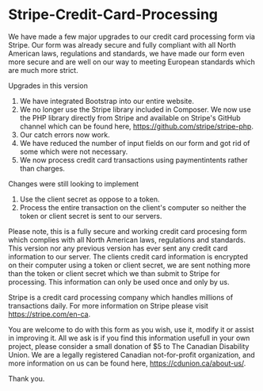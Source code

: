# Stripe-Credit-Card-Processing

We have made a few major upgrades to our credit card processing form via Stripe. Our form was already secure and fully compliant with all North American laws, regulations and standards, we have made our form even more secure and are well on our way to meeting European standards which are much more strict.

Upgrades in this version

1. We have integrated Bootstrap into our entire website.
2. We no longer use the Stripe library included in Composer. We now use the PHP library directly from Stripe and available on Stripe's GitHub channel which can be found here, https://github.com/stripe/stripe-php.
3. Our catch errors now work.
4. We have reduced the number of input fields on our form and got rid of some which were not necessary.
5. We now process credit card transactions using paymentintents rather than charges.

Changes were still looking to implement

1. Use the client secret as oppose to a token.
2. Process the entire transaction on the client's computer so neither the token or client secret is sent to our servers.

Please note, this is a fully secure and working credit card procesing form which complies with all North American laws, regulations and standards. This version nor any previous version has ever sent any credit card information to our server. The clients credit card information is encrypted on their computer using a token or client secret, we are sent nothing more than the token or client secret which we than submit to Stripe for processing. This information can only be used once and only by us.

Stripe is a credit card processing company which handles millions of transactions daily. For more information on Stripe please visit https://stripe.com/en-ca.

You are welcome to do with this form as you wish, use it, modify it or assist in improving it. All we ask is if you find this information usefull in your own project, please consider a small donation of $5 to The Canadian Disability Union. We are a legally registered Canadian not-for-profit organization, and more information on us can be found here, https://cdunion.ca/about-us/.

Thank you.
